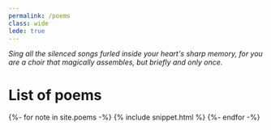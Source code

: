 ```yaml
---
permalink: /poems
class: wide
lede: true
---
```


*Sing all the silenced songs furled inside your heart's sharp memory, for you are a choir that magically assembles, but briefly and only once.*

# List of poems

{%- for note in site.poems -%}
  {% include snippet.html %}
{%- endfor -%}
